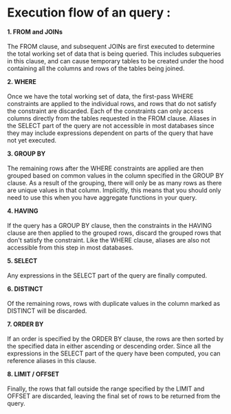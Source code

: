 # Execution flow of an query : 

**1. FROM and JOINs** <br> <br>
The FROM clause, and subsequent JOINs are first executed to determine the total working set of data that is being queried. This includes subqueries in this clause, and can cause temporary tables to be created under the hood containing all the columns and rows of the tables being joined.



**2. WHERE** <br> <br>
Once we have the total working set of data, the first-pass WHERE constraints are applied to the individual rows, and rows that do not satisfy the constraint are discarded. Each of the constraints can only access columns directly from the tables requested in the FROM clause. Aliases in the SELECT part of the query are not accessible in most databases since they may include expressions dependent on parts of the query that have not yet executed.



**3. GROUP BY** <br> <br>
The remaining rows after the WHERE constraints are applied are then grouped based on common values in the column specified in the GROUP BY clause. As a result of the grouping, there will only be as many rows as there are unique values in that column. Implicitly, this means that you should only need to use this when you have aggregate functions in your query.



**4. HAVING** <br> <br>
If the query has a GROUP BY clause, then the constraints in the HAVING clause are then applied to the grouped rows, discard the grouped rows that don't satisfy the constraint. Like the WHERE clause, aliases are also not accessible from this step in most databases.



**5. SELECT** <br> <br>
Any expressions in the SELECT part of the query are finally computed.



**6. DISTINCT** <br> <br>
Of the remaining rows, rows with duplicate values in the column marked as DISTINCT will be discarded.



**7. ORDER BY** <br> <br>
If an order is specified by the ORDER BY clause, the rows are then sorted by the specified data in either ascending or descending order. Since all the expressions in the SELECT part of the query have been computed, you can reference aliases in this clause.



**8. LIMIT / OFFSET** <br> <br>
Finally, the rows that fall outside the range specified by the LIMIT and OFFSET are discarded, leaving the final set of rows to be returned from the query.